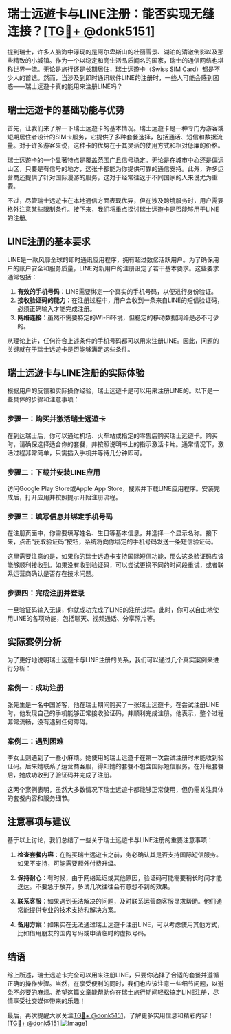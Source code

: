 # 瑞士远遊卡与LINE注册：能否实现无缝连接？[[TG💪+ @donk5151](https://t.me/s/donk5151)]

提到瑞士，许多人脑海中浮现的是阿尔卑斯山的壮丽雪景、湖泊的清澈倒影以及那些精致的小城镇。作为一个以稳定和高生活品质闻名的国家，瑞士的通信网络也堪称世界一流。无论是旅行还是长期居住，瑞士远遊卡（Swiss SIM Card）都是不少人的首选。然而，当涉及到即时通讯软件LINE的注册时，一些人可能会感到困惑——瑞士远遊卡真的能用来注册LINE吗？

## 瑞士远遊卡的基础功能与优势

首先，让我们来了解一下瑞士远遊卡的基本情况。瑞士远遊卡是一种专门为游客或短期居住者设计的SIM卡服务，它提供了多种套餐选择，包括通话、短信和数据流量。对于许多游客来说，这种卡的优势在于其灵活的使用方式和相对低廉的价格。

瑞士远遊卡的一个显著特点是覆盖范围广且信号稳定。无论是在城市中心还是偏远山区，只要是有信号的地方，这张卡都能为你提供可靠的通信支持。此外，许多运营商还提供了针对国际漫游的服务，这对于经常往返于不同国家的人来说尤为重要。

不过，尽管瑞士远遊卡在本地通信方面表现优异，但在涉及跨境服务时，用户需要格外注意某些限制条件。接下来，我们将重点探讨瑞士远遊卡是否能够用于LINE的注册。

## LINE注册的基本要求

LINE是一款风靡全球的即时通讯应用程序，拥有超过数亿活跃用户。为了确保用户的账户安全和服务质量，LINE对新用户的注册设定了若干基本要求。这些要求通常包括：

1. **有效的手机号码**：LINE需要绑定一个真实的手机号码，以便进行身份验证。
2. **接收验证码的能力**：在注册过程中，用户会收到一条来自LINE的短信验证码，必须正确输入才能完成注册。
3. **网络连接**：虽然不需要特定的Wi-Fi环境，但稳定的移动数据网络是必不可少的。

从理论上讲，任何符合上述条件的手机号码都可以用来注册LINE。因此，问题的关键就在于瑞士远遊卡是否能够满足这些条件。

## 瑞士远遊卡与LINE注册的实际体验

根据用户的反馈和实际操作经验，瑞士远遊卡是可以用来注册LINE的。以下是一些具体的步骤和注意事项：

### 步骤一：购买并激活瑞士远遊卡

在到达瑞士后，你可以通过机场、火车站或指定的零售店购买瑞士远遊卡。购买时，请确保选择适合你的套餐，并按照说明书上的指示激活卡片。通常情况下，激活过程非常简单，只需插入手机并等待几分钟即可。

### 步骤二：下载并安装LINE应用

访问Google Play Store或Apple App Store，搜索并下载LINE应用程序。安装完成后，打开应用并按照提示开始注册流程。

### 步骤三：填写信息并绑定手机号码

在注册页面中，你需要填写姓名、生日等基本信息，并选择一个显示名称。接下来，点击“获取验证码”按钮，系统将向你绑定的手机号码发送一条短信验证码。

这里需要注意的是，如果你的瑞士远遊卡支持国际短信功能，那么这条验证码应该能够顺利接收到。如果没有收到验证码，可以尝试更换不同的时间段重试，或者联系运营商确认是否存在技术问题。

### 步骤四：完成注册并登录

一旦验证码输入无误，你就成功完成了LINE的注册过程。此时，你可以自由地使用LINE的各项功能，包括聊天、视频通话、分享照片等。

## 实际案例分析

为了更好地说明瑞士远遊卡与LINE注册的关系，我们可以通过几个真实案例来进行分析：

### 案例一：成功注册

张先生是一名中国游客，他在瑞士期间购买了一张瑞士远遊卡。在尝试注册LINE时，他发现自己的手机能够正常接收验证码，并顺利完成注册。他表示，整个过程非常流畅，没有遇到任何障碍。

### 案例二：遇到困难

李女士则遇到了一些小麻烦。她使用的瑞士远遊卡在第一次尝试注册时未能收到验证码。后来她联系了运营商客服，得知她的套餐不包含国际短信服务。在升级套餐后，她成功收到了验证码并完成了注册。

这两个案例表明，虽然大多数情况下瑞士远遊卡都能够正常使用，但仍需关注具体的套餐内容和服务细节。

## 注意事项与建议

基于以上讨论，我们总结了一些关于瑞士远遊卡与LINE注册的重要注意事项：

1. **检查套餐内容**：在购买瑞士远遊卡之前，务必确认其是否支持国际短信服务。如果不支持，可能需要额外付费升级。
   
2. **保持耐心**：有时候，由于网络延迟或其他原因，验证码可能需要稍长时间才能送达。不要急于放弃，多试几次往往会有意想不到的效果。

3. **联系客服**：如果遇到无法解决的问题，及时联系运营商客服寻求帮助。他们通常能提供专业的技术支持和解决方案。

4. **备用方案**：如果实在无法通过瑞士远遊卡注册LINE，可以考虑使用其他方式，比如借用朋友的国内号码或申请临时的虚拟号码。

## 结语

综上所述，瑞士远遊卡完全可以用来注册LINE，只要你选择了合适的套餐并遵循正确的操作步骤。当然，在享受便利的同时，我们也应该注意一些细节问题，以避免不必要的麻烦。希望这篇文章能帮助你在瑞士旅行期间轻松搞定LINE注册，尽情享受社交媒体带来的乐趣！

最后，再次提醒大家关注[TG💪+ @donk5151](https://t.me/s/donk5151)，了解更多实用信息和精彩内容！[[TG💪+ @donk5151](https://t.me/s/donk5151) ![Image](https://i.postimg.cc/rwNCRYN7/Snipaste-2025-04-30-17-27-05.png)]
